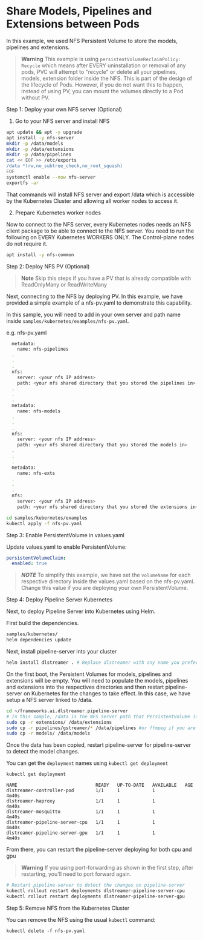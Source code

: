 # Share Models, Pipelines and Extensions between Pods

In this example, we used NFS Persistent Volume to store the models, pipelines and extensions.

> **Warning**
  This example is using `persistentVolumeReclaimPolicy: Recycle` which means after EVERY uninstallation or removal of any pods, PVC will attempt to "recycle" or delete all your pipelines, models, extension folder inside the NFS. This is part of the design of the lifecycle of Pods. However, if you do not want this to happen, instead of using PV, you can mount the volumes directly to a Pod without PV.

Step 1: Deploy your own NFS server (Optional)

1. Go to your NFS server and install NFS
```bash
apt update && apt -y upgrade
apt install -y nfs-server
mkdir -p /data/models
mkdir -p /data/extensions
mkdir -p /data/pipelines
cat << EOF >> /etc/exports
/data *(rw,no_subtree_check,no_root_squash)
EOF
systemctl enable --now nfs-server
exportfs -ar
```

That commands will install NFS server and export /data which is accessible by the Kubernetes Cluster and allowing all worker nodes to access it.

2. Prepare Kubernetes worker nodes

Now to connect to the NFS server, every Kubernetes nodes needs an NFS client package to be able to connect to the NFS server. You need to run the following on EVERY Kubernetes WORKERS ONLY. The Control-plane nodes do not require it.

```bash
apt install -y nfs-common
```

Step 2: Deploy NFS PV (Optional)

> **Note** Skip this steps if you have a PV that is already compatible with ReadOnlyMany or ReadWriteMany

Next, connecting to the NFS by deploying PV. In this example, we have provided a simple example of a nfs-pv.yaml to demonstrate this capability.

In this sample, you will need to add in your own server and path name inside `samples/kubernetes/examples/nfs-pv.yaml`.

e.g. nfs-pv.yaml
```bash
  metadata:
    name: nfs-pipelines
  .
  .
  .
  nfs:
    server: <your nfs IP address>
    path: <your nfs shared directory that you stored the pipelines in>
  .
  .
  .
  metadata:
    name: nfs-models
  .
  .
  .
  nfs:
    server: <your nfs IP address>
    path: <your nfs shared directory that you stored the models in>
  .
  .
  .
  metadata:
    name: nfs-exts
  .
  .
  .
  nfs:
    server: <your nfs IP address>
    path: <your nfs shared directory that you stored the extensions in>
```


```bash
cd samples/kubernetes/examples
kubectl apply -f nfs-pv.yaml
```

Step 3: Enable PersistentVolume in values.yaml

Update values.yaml to enable PersistentVolume:

```yaml
persistentVolumeClaim:
  enabled: true
```

> ***NOTE*** To simplify this example, we have set the `volumeName` for each respective directory inside the values.yaml based on the nfs-pv.yaml. Change this value if you are deploying your own PersistentVolume.

Step 4: Deploy Pipeline Server Kubernetes

Next, to deploy Pipeline Server into Kubernetes using Helm.

First build the dependencies.
```bash
samples/kubernetes/
helm dependencies update
```

Next, install pipeline-server into your cluster

```bash
helm install dlstreamer . # Replace dlstreamer with any name you prefer
```

On the first boot, the Persistent Volumes for models, pipelines and extensions will be empty. You will need to populate the models, pipelines and extensions into the respectives directories and then restart pipeline-server on Kubernetes for the changes to take effect.
In this case, we have setup a NFS server linked to /data.

```bash
cd ~/frameworks.ai.dlstreamer.pipeline-server
# In this sample, /data is the NFS server path that PersistentVolume is linked to
sudo cp -r extensions/ /data/extensions 
sudo cp -r pipelines/gstreamer/* /data/pipelines #or ffmpeg if you are using ffmpeg
sudo cp -r models/ /data/models
```

Once the data has been copied, restart pipeline-server for pipeline-server to detect the model changes.

You can get the `deployment` names using `kubectl get deployment`

```bash
kubectl get deployment
```

```text
NAME                             READY   UP-TO-DATE   AVAILABLE   AGE
dlstreamer-controller-pod        1/1     1            1           4m40s
dlstreamer-haproxy               1/1     1            1           4m40s
dlstreamer-mosquitto             1/1     1            1           4m40s
dlstreamer-pipeline-server-cpu   1/1     1            1           4m40s
dlstreamer-pipeline-server-gpu   1/1     1            1           4m40s
```

From there, you can restart the pipeline-server deploying for both cpu and gpu
> **Warning**
  If you using port-forwarding as shown in the first step, after restarting, you'll need to port forward again.

```bash
# Restart pipeline-server to detect the changes on pipeline-server
kubectl rollout restart deployments dlstreamer-pipeline-server-cpu
kubectl rollout restart deployments dlstreamer-pipeline-server-gpu
```

Step 5: Remove NFS from the Kubernetes Cluster

You can remove the NFS using the usual `kubectl` command:

```
kubectl delete -f nfs-pv.yaml
```